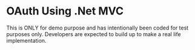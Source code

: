 # OAuth Using .Net MVC
This is ONLY for demo purpose and has intentionally been coded for test purposes only. Developers are expected to build up to make a real life implementation. 
